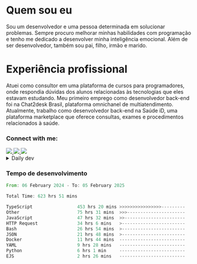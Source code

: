 # Quem sou eu
Sou um desenvolvedor e uma pessoa determinada em solucionar problemas. Sempre procuro melhorar minhas habilidades com programação e tenho me dedicado a desenvolver minha inteligência emocional. Além de ser desenvolvedor, também sou pai, filho, irmão e marido.

# Experiência profissional
Atuei como consultor em uma plataforma de cursos para programadores, onde respondia dúvidas dos alunos relacionadas às tecnologias que eles estavam estudando.
Meu primeiro emprego como desenvolvedor back-end foi na Chat2desk Brasil, plataforma omnichanel de multiatendimento.
Atualmente, trabalho como desenvolvedor back-end na Saúde iD, uma plataforma marketplace que oferece consultas, exames e procedimentos relacionados à saúde.

### Connect with me:
<a href="https://www.linkedin.com/in/theusmoreira" target="_blank" >
<img src="https://img.shields.io/badge/linkedin-%230077B5.svg?&style=for-the-badge&logo=linkedin&logoColor=white ">
</a>
<a href="https://www.instagram.com/matheus.s.moreira/" target="_blank">
<img src="https://img.shields.io/badge/instagram-%23E4405F.svg?&style=for-the-badge&logo=instagram&logoColor=white">
</a>
<a href="mailto:matheussm301@gmail.com"  target="_blank">
<img src="https://img.shields.io/badge/gmail-%23E4405F.svg?&style=for-the-badge&logo=gmail&logoColor=white">
</a>


<details>
  <summary>Daily dev </summary>
<p>
  <a href="https://app.daily.dev/matheussantos"><img src="https://github.com/matheus-santos-moreira/matheus-santos-moreira/blob/master/devcard.svg" width="200" alt="Matheus Santos's Dev Card"/></a>
 </p>
</details>

<h3>Tempo de desenvolvimento</h3>

<!--START_SECTION:waka-->

```rust
From: 06 February 2024 - To: 05 February 2025

Total Time: 623 hrs 51 mins

TypeScript                 453 hrs 20 mins >>>>>>>>>>>>>>>>---------   64.82 %
Other                      75 hrs 31 mins  >>>----------------------   10.80 %
JavaScript                 47 hrs 32 mins  >>-----------------------   06.80 %
HTTP Request               34 hrs 6 mins   >------------------------   04.88 %
Bash                       26 hrs 54 mins  >------------------------   03.85 %
JSON                       21 hrs 48 mins  >------------------------   03.12 %
Docker                     11 hrs 44 mins  -------------------------   01.68 %
YAML                       9 hrs 28 mins   -------------------------   01.35 %
Python                     6 hrs 1 min     -------------------------   00.86 %
EJS                        2 hrs 26 mins   -------------------------   00.35 %
```

<!--END_SECTION:waka-->
